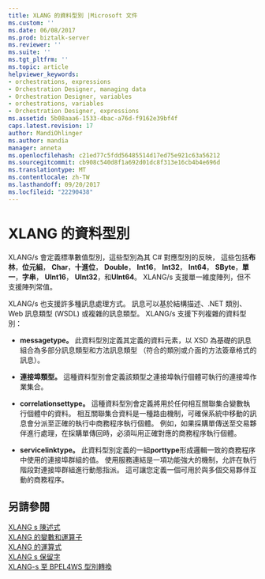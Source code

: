 ```yaml
---
title: XLANG 的資料型別 |Microsoft 文件
ms.custom: ''
ms.date: 06/08/2017
ms.prod: biztalk-server
ms.reviewer: ''
ms.suite: ''
ms.tgt_pltfrm: ''
ms.topic: article
helpviewer_keywords:
- orchestrations, expressions
- Orchestration Designer, managing data
- Orchestration Designer, variables
- orchestrations, variables
- Orchestration Designer, expressions
ms.assetid: 5b08aaa6-1533-4bac-a76d-f9162e39bf4f
caps.latest.revision: 17
author: MandiOhlinger
ms.author: mandia
manager: anneta
ms.openlocfilehash: c21ed77c5fdd56485514d17ed75e921c63a56212
ms.sourcegitcommit: cb908c540d8f1a692d01dc8f313e16cb4b4e696d
ms.translationtype: MT
ms.contentlocale: zh-TW
ms.lasthandoff: 09/20/2017
ms.locfileid: "22290438"
---
```

# <a name="xlang-s-data-types"></a>XLANG 的資料型別
XLANG/s 會定義標準數值型別，這些型別為其 C# 對應型別的反映， 這些包括**布林**，**位元組**， **Char**，**十進位**， **Double**， **Int16**， **Int32**， **Int64**， **SByte**，**單一**，**字串**， **UInt16**， **UInt32**，和**UInt64**。 XLANG/s 支援單一維度陣列，但不支援陣列常值。  
  
 XLANG/s 也支援許多種訊息處理方式。 訊息可以基於結構描述、.NET 類別、Web 訊息類型 (WSDL) 或複雜的訊息類型。 XLANG/s 支援下列複雜的資料型別：  
  
-   **messagetype。** 此資料型別定義其定義的資料元素，以 XSD 為基礎的訊息組合為多部分訊息類型和方法訊息類型 （符合的類別或介面的方法簽章格式的訊息）。  
  
-   **連接埠類型。** 這種資料型別會定義該類型之連接埠執行個體可執行的連接埠作業集合。  
  
-   **correlationsettype。** 這種資料型別會定義將用於任何相互關聯集合變數執行個體中的資料。 相互關聯集合資料是一種路由機制，可確保系統中移動的訊息會分派至正確的執行中商務程序執行個體。 例如，如果採購單傳送至交易夥伴進行處理，在採購單傳回時，必須叫用正確對應的商務程序執行個體。  
  
-   **servicelinktype。** 此資料型別定義的一組**porttype**形成邏輯一致的商務程序中使用的連接埠群組的值。 使用服務連結是一項功能強大的機制，允許在執行階段對連接埠群組進行動態指派。 這可讓您定義一個可用於與多個交易夥伴互動的商務程序。  
  
## <a name="see-also"></a>另請參閱  
 [XLANG s 陳述式](../core/xlang-s-statements.md)   
 [XLANG 的變數和運算子](../core/xlang-s-variables-and-operators.md)   
 [XLANG 的運算式](../core/xlang-s-expressions.md)   
 [XLANG s 保留字](../core/xlang-s-reserved-words.md)   
 [XLANG-s 至 BPEL4WS 型別轉換](../core/xlang-s-to-bpel4ws-type-conversions.md)